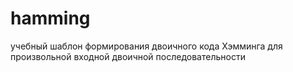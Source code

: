 # hamming
учебный шаблон формирования двоичного кода Хэмминга для произвольной входной двоичной последовательности
